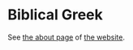 # Biblical Greek

See [the about page](http://greek.bradywestveer.com/#/about) of [the website](http://greek.bradywestveer.com).
